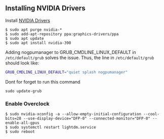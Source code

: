 
## Installing NVIDIA Drivers

Install [NVIDIA Drivers](http://www.nvidia.com/Download/driverResults.aspx/123918/en-us)
```console
$ sudo apt purge nvidia-*
$ sudo add-apt-repository ppa:graphics-drivers/ppa
$ sudo apt update
$ sudo apt install nvidia-390
```

Adding nogpumanager to GRUB_CMDLINE_LINUX_DEFAULT in `/etc/default/grub` solves the issue. Thus, the line in `/etc/default/grub` should look like:

```bash
GRUB_CMDLINE_LINUX_DEFAULT="quiet splash nogpumanager"
```
Dont for forget to run this command
```console
sudo update-grub
```

### Enable Overclock
```console
$ sudo nvidia-xconfig -a --allow-empty-initial-configuration --cool-bits=28 --use-display-device="DFP-0" --connected-monitor="DFP-0" --enable-all-gpus
$ sudo systemctl restart lightdm.service
$ sudo reboot
```